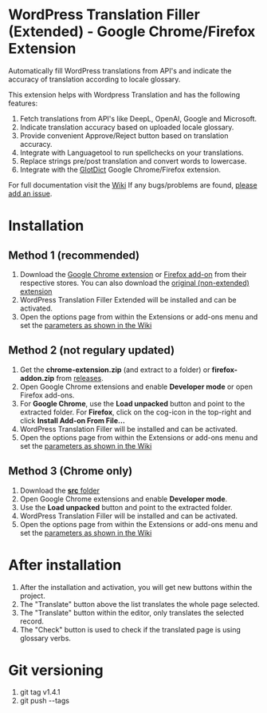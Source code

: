 # WordPress Translation Filler (Extended) - Google Chrome/Firefox Extension

Automatically fill WordPress translations from API's and indicate the accuracy of translation according to locale glossary.

This extension helps with Wordpress Translation and has the following features:
1. Fetch translations from API's like DeepL, OpenAI, Google and Microsoft.
2. Indicate translation accuracy based on uploaded locale glossary.
3. Provide convenient Approve/Reject button based on translation accuracy.
4. Integrate with Languagetool to run spellchecks on your translations.
5. Replace strings pre/post translation and convert words to lowercase.
6. Integrate with the [GlotDict](https://github.com/Mte90/GlotDict) Google Chrome/Firefox extension.

For full documentation visit the [Wiki](https://github.com/vibgyj/WPTranslationFiller/wiki)
If any bugs/problems are found, [please add an issue](https://github.com/vibgyj/WPTranslationFiller/issues/new).

# Installation

## Method 1 (recommended)
1. Download the [Google Chrome extension](https://chromewebstore.google.com/detail/wordpress-translation-fil/fpmjcgmhkbgdkggnkbamibglcpiijhim) or [Firefox add-on](https://addons.mozilla.org/nl/firefox/addon/wp-translation-filler-extended/) from their respective stores. You can also download the [original (non-extended) extension](https://chrome.google.com/webstore/detail/wordpress-translation-fil/jpkhdloebckgcnealfnkpkafpmhkmphj)
2. WordPress Translation Filler Extended will be installed and can be activated.
3. Open the options page from within the Extensions or add-ons menu and set the [parameters as shown in the Wiki](https://github.com/vibgyj/WPTranslationFiller/wiki/2.-Parameters)

## Method 2 (not regulary updated)
1. Get the **chrome-extension.zip** (and extract to a folder) or **firefox-addon.zip** from [releases](https://github.com/vibgyj/WPTranslationFiller/releases).
2. Open Google Chrome extensions and enable **Developer mode** or open Firefox add-ons.
3. For **Google Chrome**, use the **Load unpacked** button and point to the extracted folder. For **Firefox**, click on the cog-icon in the top-right and click **Install Add-on From File…**
4. WordPress Translation Filler will be installed and can be activated.
5. Open the options page from within the Extensions or add-ons menu and set the [parameters as shown in the Wiki](https://github.com/vibgyj/WPTranslationFiller/wiki/2.-Parameters)

## Method 3 (Chrome only)
1. Download the [**src** folder](https://download-directory.github.io/?url=https%3A%2F%2Fgithub.com%2Fvibgyj%2FWPTranslationFiller%2Ftree%2Fmaster%2Fsrc)
2. Open Google Chrome extensions and enable **Developer mode**.
3. Use the **Load unpacked** button and point to the extracted folder.
4. WordPress Translation Filler will be installed and can be activated.
5. Open the options page from within the Extensions or add-ons menu and set the [parameters as shown in the Wiki](https://github.com/vibgyj/WPTranslationFiller/wiki/2.-Parameters)

# After installation
1. After the installation and activation, you will get new buttons within the project.
2. The "Translate" button above the list translates the whole page selected.
3. The "Translate" button within the editor, only translates the selected record.
4. The "Check" button is used to check if the translated page is using glossary verbs.

# Git versioning
1. git tag v1.4.1
2. git push --tags
